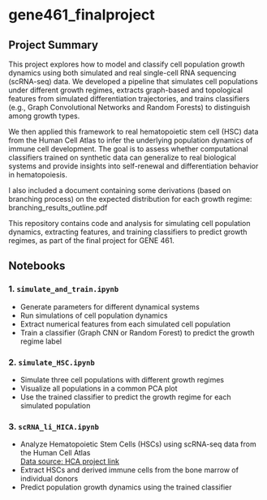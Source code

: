 # gene461_finalproject
## Project Summary

This project explores how to model and classify cell population growth dynamics using both simulated and real single-cell RNA sequencing (scRNA-seq) data. We developed a pipeline that simulates cell populations under different growth regimes, extracts graph-based and topological features from simulated differentiation trajectories, and trains classifiers (e.g., Graph Convolutional Networks and Random Forests) to distinguish among growth types.

We then applied this framework to real hematopoietic stem cell (HSC) data from the Human Cell Atlas to infer the underlying population dynamics of immune cell development. The goal is to assess whether computational classifiers trained on synthetic data can generalize to real biological systems and provide insights into self-renewal and differentiation behavior in hematopoiesis.

I also included a document containing some derivations (based on branching process) on the expected distribution for each growth regime: branching_results_outline.pdf

This repository contains code and analysis for simulating cell population dynamics, extracting features, and training classifiers to predict growth regimes, as part of the final project for GENE 461.

## Notebooks

### 1. `simulate_and_train.ipynb`
- Generate parameters for different dynamical systems
- Run simulations of cell population dynamics
- Extract numerical features from each simulated cell population
- Train a classifier (Graph CNN or Random Forest) to predict the growth regime label

### 2. `simulate_HSC.ipynb`
- Simulate three cell populations with different growth regimes
- Visualize all populations in a common PCA plot
- Use the trained classifier to predict the growth regime for each simulated population

### 3. `scRNA_li_HICA.ipynb`
- Analyze Hematopoietic Stem Cells (HSCs) using scRNA-seq data from the Human Cell Atlas  
  [Data source: HCA project link](https://explore.data.humancellatlas.org/projects/cc95ff89-2e68-4a08-a234-480eca21ce79)
- Extract HSCs and derived immune cells from the bone marrow of individual donors
- Predict population growth dynamics using the trained classifier
